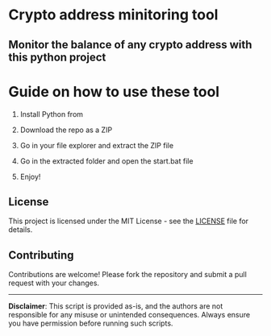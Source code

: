 # Crypto address minitoring tool  

## Monitor the balance of any crypto address with this python project   
    
# Guide on how to use these tool
  
1. Install Python from  
    
2. Download the repo as a ZIP
 
3. Go in your file explorer and extract the ZIP file  

4. Go in the extracted folder and open the start.bat file  
 
5. Enjoy!
 
## License      
 
This project is licensed under the MIT License - see the [LICENSE](LICENSE) file for details.
    
## Contributing 

Contributions are welcome! Please fork the repository and submit a pull request with your changes.    
  
---   
  
**Disclaimer**: This script is provided as-is, and the authors are not responsible for any misuse or unintended consequences. Always ensure you have permission before running such scripts.